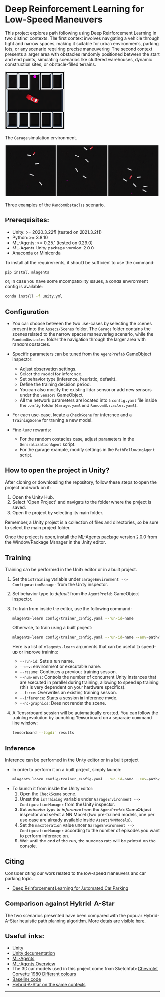 # Deep Reinforcement Learning for Low-Speed Maneuvers

This project explores path following using Deep Reinforcement Learning in two distinct contexts. The first context involves navigating a vehicle through tight and narrow spaces, making it suitable for urban environments, parking lots, or any scenario requiring precise maneuvering. The second context presents a larger area with obstacles randomly positioned between the start and end points, simulating scenarios like cluttered warehouses, dynamic construction sites, or obstacle-filled terrains.

![Garage](images/Garage.png)

The `Garage` simulation environment.

![RandomObstacles](images/RandomObstacles.png)

Three examples of the `RandomObstacles` scenario.

## Prerequisites:

* Unity: >= 2020.3.22f1 (tested on 2021.3.2f1)
* Python: >= 3.8.10
* ML-Agents: >= 0.25.1 (tested on 0.29.0)
* ML-Agents Unity package version: 2.0.0
* Anaconda or Miniconda

To install all the requirements, it should be sufficient to use the command:

```bash
pip install mlagents
```
or, in case you have some incompatibility issues, a conda environment config is available:
```bash
conda install -f unity.yml
```

## Configuration
- You can choose between the two use-cases by selecting the scenes present into the `Assets/Scenes` folder. The `Garage` folder contains the scenes related to the narrow spaces maneuvering scenario, while the `RandomObstacles` folder the navigation through the larger area with random obstacles.
- Specific parameters can be tuned from the `AgentPrefab` GameObject inspector:
  - Adjust observation settings.
  - Select the model for inference.
  - Set behavior type (inference, heuristic, default).
  - Define the training decision period.
  - You can also modify the existing lidar sensor or add new sensors under the `Sensors` GameObject.
  - All the network parameters are located into a `config.yaml` file inside the `config` folder (`Garage.yaml` and `RandomObstacles.yaml`).

- For each use-case, locate a `CheckScene` for inference and a `TrainingScene` for training a new model.

- Fine-tune rewards:
  - For the random obstacles case, adjust parameters in the `GeneralizationAgent` script.
  - For the garage example, modify settings in the `PathFollowingAgent` script.

## How to open the project in Unity?

After cloning or downloading the repository, follow these steps to open the project and work on it:

1. Open the Unity Hub.
2. Select "Open Project" and navigate to the folder where the project is saved.
3. Open the project by selecting its main folder.

Remember, a Unity project is a collection of files and directories, so be sure to select the main project folder.

Once the project is open, install the ML-Agents package version 2.0.0 from the Window/Package Manager in the Unity editor.

## Training 

Training can be performed in the Unity editor or in a built project. 
1. Set the `isTraining` variable under `GarageEnvironment --> ConfigurationManager` from the Unity inspector.
2. Set behavior type to _default_ from the `AgentPrefab` GameObject inspector.

3. To train from inside the editor, use the following command:

    ```bash
    mlagents-learn config/trainer_config.yaml --run-id=name
    ```
    Otherwise, to train using a built project:
  
    ```bash
    mlagents-learn config/trainer_config.yaml --run-id=name --env=path/to/built/project
    ```
    Here is a list of `mlagents-learn` arguments that can be useful to speed-up or improve training:
    - `--run-id`: Sets a run name.
    - `--env`: environment or executable name.
    - `--resume`: Continues a previous training session.
    - `--num-envs`: Controls the number of concurrent Unity instances that are executed in parallel during training, allowing to speed up training (this is very dependent on your hardware specifics).
    - `--force`: Overwrites an existing training session.
    - `--inference`: Starts a session in inference mode.
    - `--no-graphics`: Does not render the scene.

4. A Tensorboard session will be automatically created. You can follow the training evolution by launching Tensorboard on a separate command line window:
    ```bash
    tensorboard --logdir results
    ```

## Inference
Inference can be performed in the Unity editor or in a built project. 

- In order to perform it on a built project, simply launch:
  ```bash
  mlagents-learn config/trainer_config.yaml --run-id=name --env=path/to/built/project --resume --inference
  ``` 
- To launch it from inside the Unity editor:
  1. Open the `CheckScene` scene.
  2. Unset the `isTraining` variable under `GarageEnvironment --> ConfigurationManager` from the Unity inspector.
  3. Set behavior type to _inference_ from the `AgentPrefab` GameObject inspector and select a NN Model (two pre-trained models, one per use-case are already available inside `Assets/NNModels`).
  4. Set the `maxIteration` value under `GarageEnvironment --> ConfigurationManager` according to the number of episodes you want to perform inference on.
  5. Wait until the end of the run, the success rate will be printed on the console.

## Citing
Consider citing our work related to the low-speed maneuvers and car parking topic.
- [Deep Reinforcement Learning for Automated Car Parking](https://link.springer.com/chapter/10.1007/978-3-031-30333-3_16)

## Comparison against Hybrid-A-Star
The two scenarios presented have been compared with the popular Hybrid-A-Star heuristic path planning algorithm. More detais are visible [here](https://github.com/Elios-Lab/Hybrid-A-Star).

## Useful links:

- [Unity](https://unity.com/download)
- [Unity documentation](https://docs.unity3d.com/Manual/index.html)
- [ML-Agents](https://github.com/Unity-Technologies/ml-agents)
- [ML-Agents Overview](https://github.com/Unity-Technologies/ml-agents/blob/main/docs/ML-Agents-Overview.md)
- The 3D car models used in this project come from Sketchfab:
  [Chevrolet Corvette 1980 Different colours](https://sketchfab.com/3d-models/chevrolet-corvette-1980-different-colours-7e428bdb3ab54b4e9ac610e545fd9d03)
- [Baseline code](https://medium.com/xrpractices/autonomous-car-parking-using-ml-agents-d780a366fe46)
- [Hybrid-A-Star on the same contexts](https://github.com/Elios-Lab/Hybrid-A-Star)
--- 
<!--
# Pathfollowing with Deep Reinforcement Learning

## Prerequisites:

* Unity: >= 2020.3.22f1 (tested on 2021.3.2f1)
* Python: >= 3.8.10
* ML-Agents: >= 0.25.1 (tested on 0.29.0)
* ML-Agents Unity package version: 2.0.0
* Anaconda or Miniconda

To install all the requirements use the command:

```pip install mlagents```

or, alternatively:

```conda install -f unity.yml```

## Useful links:

* [Unity](https://unity.com/download)
* [Unity documentation](https://docs.unity3d.com/Manual/index.html)
* [ML-Agents](https://github.com/Unity-Technologies/ml-agents)

The cars 3D models used in this project come from Sketchfab:

* [Chevrolet Corvette 1980 Different colours](https://sketchfab.com/3d-models/chevrolet-corvette-1980-different-colours-7e428bdb3ab54b4e9ac610e545fd9d03)

# How to open the project in Unity?

After cloning or downloading the repository, you have to follow these simple steps to open the project and work on it:

1. Open the Unity Hub 
2. Open an existing project
3. Select the folder in which the project has been saved and open it

Note that a Unity project is a collection of files and directories, rather than just one specific Unity Project file. To open a Project, you must select the main Project folder, rather than a specific file.

After opening the project you need to install the ML-Agents package vers. 2.0.0 from Window/Package Manager in unity editor.

# ML-Agents setup

## Installation

* [Installation](https://github.com/Unity-Technologies/ml-agents/blob/main/docs/Installation.md)

## Documentation

For further information it is better to consult the official documentation:
* [Documentation](https://github.com/Unity-Technologies/ml-agents/blob/main/docs/Readme.md) 

Here is a detailed description of all the features [ML-Agents Overview](https://github.com/Unity-Technologies/ml-agents/blob/main/docs/ML-Agents-Overview.md). 


## Training 
Training can be performed in the Unity editor or in a built project.
To train inside the editor use the following command:

```mlagents-learn config/trainer_config.yaml --run-id=name```

 Otherwise, to train using a built project:

 ```mlagents-learn config/trainer_config.yaml --run-id=name --env=path/to/built/project```

Note that if a run id is already present, training will not start. To overwrite an existing run id add ```--force``` to the above command.
For more informations and features:
* [Training Documentation](https://github.com/Unity-Technologies/ml-agents/blob/main/docs/Training-ML-Agents.md)
-->
